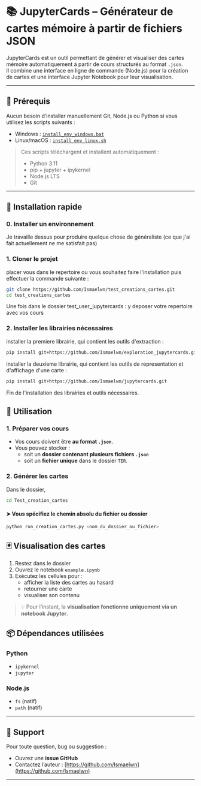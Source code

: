 
# 📚 JupyterCards – Générateur de cartes mémoire à partir de fichiers JSON

JupyterCards est un outil permettant de générer et visualiser des cartes mémoire automatiquement à partir de cours structurés au format `.json`.  
Il combine une interface en ligne de commande (Node.js) pour la création de cartes et une interface Jupyter Notebook pour leur visualisation.

---

## 🧰 Prérequis

Aucun besoin d’installer manuellement Git, Node.js ou Python si vous utilisez les scripts suivants :

- Windows : [`install_env_windows.bat`](install_env_windows.bat)
- Linux/macOS : [`install_env_linux.sh`](install_env_linux.sh)

> Ces scripts téléchargent et installent automatiquement :
> - Python 3.11
> - pip + jupyter + ipykernel
> - Node.js LTS
> - Git

---

## 🚀 Installation rapide

### 0. Installer un environnement 


Je travaille dessus pour produire quelque chose de généraliste (ce que j'ai fait actuellement ne me satisfait pas)


### 1. Cloner le projet
placer vous dans le repertoire ou vous souhaitez faire l'installation puis effectuer la commande suivante :

```bash
git clone https://github.com/Ismaelwn/test_creations_cartes.git
cd test_creations_cartes
```

Une fois dans le dossier test_user_jupytercards :
y deposer votre repertoire avec vos cours 

### 2. Installer les librairies nécessaires

installer la premiere librairie, qui contient les outils d'extraction :
```bash
pip install git+https://github.com/Ismaelwn/exploration_jupytercards.git
```
installer la deuxieme librairie, qui contient les outils de representation et d'affichage d'une carte :
```bash
pip install git+https://github.com/Ismaelwn/jupytercards.git
```

Fin de l'installation des librairies et outils nécessaires.

## 🧪 Utilisation

### 1. Préparer vos cours

- Vos cours doivent être **au format `.json`**.
- Vous pouvez stocker :
  - soit un **dossier contenant plusieurs fichiers `.json`**
  - soit un **fichier unique** dans le dossier `TER`.

### 2. Générer les cartes

Dans le dossier, 

```bash
cd Test_creation_cartes
```

#### ➤ Vous spécifiez le chemin absolu du fichier ou dossier

```bash
python run_creation_cartes.py <nom_du_dossier_ou_fichier>
```



## 🃏 Visualisation des cartes

1. Restez dans le dossier 
2. Ouvrez le notebook `example.ipynb`
3. Exécutez les cellules pour :
   - afficher la liste des cartes au hasard
   - retourner une carte
   - visualiser son contenu

> 💡 Pour l’instant, la **visualisation fonctionne uniquement via un notebook Jupyter**.


## 📦 Dépendances utilisées

### Python
- `ipykernel`
- `jupyter`

### Node.js
- `fs` (natif)
- `path` (natif)

---

## 🙋 Support

Pour toute question, bug ou suggestion :

- Ouvrez une **issue GitHub**
- Contactez l’auteur : [https://github.com/Ismaelwn](https://github.com/Ismaelwn)

---

